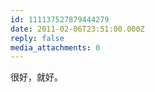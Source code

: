 ```yaml
---
id: 111137527879444279
date: 2011-02-06T23:51:00.000Z
reply: false
media_attachments: 0
---
```


很好，就好。 ​​​​

